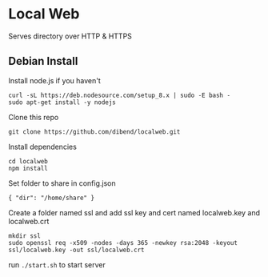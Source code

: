 # Local Web
Serves directory over HTTP & HTTPS

## Debian Install

Install node.js if you haven't

`curl -sL https://deb.nodesource.com/setup_8.x | sudo -E bash -`<br>
`sudo apt-get install -y nodejs`

Clone this repo

`git clone https://github.com/dibend/localweb.git`

Install dependencies

`cd localweb`<br>
`npm install`

Set folder to share in config.json

`{ "dir": "/home/share" }`

Create a folder named ssl and add ssl key and cert named localweb.key and localweb.crt

`mkdir ssl`<br>
`sudo openssl req -x509 -nodes -days 365 -newkey rsa:2048 -keyout ssl/localweb.key -out ssl/localweb.crt`

run `./start.sh` to start server
